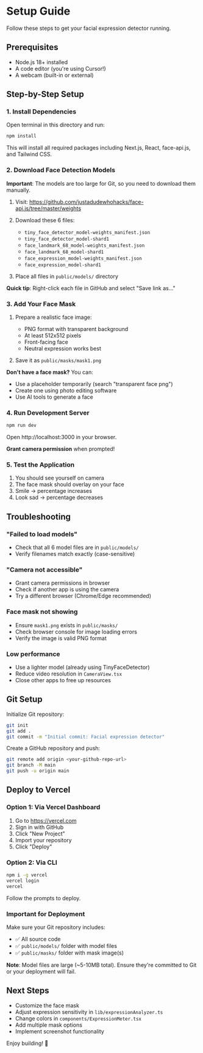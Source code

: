 # Setup Guide

Follow these steps to get your facial expression detector running.

## Prerequisites

- Node.js 18+ installed
- A code editor (you're using Cursor!)
- A webcam (built-in or external)

## Step-by-Step Setup

### 1. Install Dependencies

Open terminal in this directory and run:

```bash
npm install
```

This will install all required packages including Next.js, React, face-api.js, and Tailwind CSS.

### 2. Download Face Detection Models

**Important**: The models are too large for Git, so you need to download them manually.

1. Visit: https://github.com/justadudewhohacks/face-api.js/tree/master/weights
2. Download these 6 files:
   - `tiny_face_detector_model-weights_manifest.json`
   - `tiny_face_detector_model-shard1`
   - `face_landmark_68_model-weights_manifest.json`
   - `face_landmark_68_model-shard1`
   - `face_expression_model-weights_manifest.json`
   - `face_expression_model-shard1`

3. Place all files in `public/models/` directory

**Quick tip**: Right-click each file in GitHub and select "Save link as..."

### 3. Add Your Face Mask

1. Prepare a realistic face image:
   - PNG format with transparent background
   - At least 512x512 pixels
   - Front-facing face
   - Neutral expression works best

2. Save it as `public/masks/mask1.png`

**Don't have a face mask?** You can:
- Use a placeholder temporarily (search "transparent face png")
- Create one using photo editing software
- Use AI tools to generate a face

### 4. Run Development Server

```bash
npm run dev
```

Open http://localhost:3000 in your browser.

**Grant camera permission** when prompted!

### 5. Test the Application

1. You should see yourself on camera
2. The face mask should overlay on your face
3. Smile → percentage increases
4. Look sad → percentage decreases

## Troubleshooting

### "Failed to load models"
- Check that all 6 model files are in `public/models/`
- Verify filenames match exactly (case-sensitive)

### "Camera not accessible"
- Grant camera permissions in browser
- Check if another app is using the camera
- Try a different browser (Chrome/Edge recommended)

### Face mask not showing
- Ensure `mask1.png` exists in `public/masks/`
- Check browser console for image loading errors
- Verify the image is valid PNG format

### Low performance
- Use a lighter model (already using TinyFaceDetector)
- Reduce video resolution in `CameraView.tsx`
- Close other apps to free up resources

## Git Setup

Initialize Git repository:

```bash
git init
git add .
git commit -m "Initial commit: Facial expression detector"
```

Create a GitHub repository and push:

```bash
git remote add origin <your-github-repo-url>
git branch -M main
git push -u origin main
```

## Deploy to Vercel

### Option 1: Via Vercel Dashboard

1. Go to https://vercel.com
2. Sign in with GitHub
3. Click "New Project"
4. Import your repository
5. Click "Deploy"

### Option 2: Via CLI

```bash
npm i -g vercel
vercel login
vercel
```

Follow the prompts to deploy.

### Important for Deployment

Make sure your Git repository includes:
- ✅ All source code
- ✅ `public/models/` folder with model files
- ✅ `public/masks/` folder with mask image(s)

**Note**: Model files are large (~5-10MB total). Ensure they're committed to Git or your deployment will fail.

## Next Steps

- Customize the face mask
- Adjust expression sensitivity in `lib/expressionAnalyzer.ts`
- Change colors in `components/ExpressionMeter.tsx`
- Add multiple mask options
- Implement screenshot functionality

Enjoy building! 🚀
